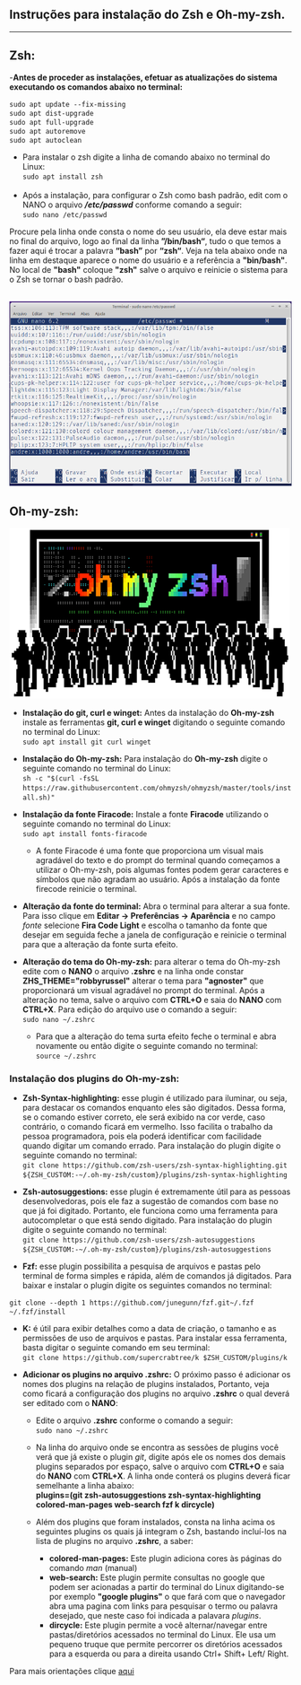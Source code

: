 ## Instruções para instalação do Zsh e Oh-my-zsh.
***

## **Zsh:**
-**Antes de proceder as instalações, efetuar as atualizações do sistema executando os comandos abaixo no terminal:</br>**

```
sudo apt update --fix-missing
sudo apt dist-upgrade
sudo apt full-upgrade
sudo apt autoremove
sudo apt autoclean
```

- Para instalar o zsh digite a linha de comando abaixo no terminal do Linux:</br>
`sudo apt install zsh` </br></br>
- Após a instalação, para configurar o Zsh como bash padrão, edit com o NANO o arquivo _**/etc/passwd**_ conforme comando a seguir:</br>
`sudo nano /etc/passwd`

Procure pela linha onde consta o nome do seu usuário, ela deve estar mais no final do arquivo, logo ao final da linha **”/bin/bash“**, tudo o que temos a fazer aqui é trocar a palavra **“bash”** por **“zsh“**. Veja na tela abaixo onde na linha em destaque aparece o nome do usuário e a referência a **"bin/bash"**. No local de **"bash"** coloque **"zsh"** salve o arquivo e reinicie o sistema para o Zsh se tornar o bash padrão.</br></br>

<img src="/Images/arq_etc_pws.png">

## **Oh-my-zsh:**
<img src="/Images/ohmyzsh.png">

- **Instalação do git, curl e winget:** Antes da instalação do **Oh-my-zsh** instale as ferramentas **git, curl e winget** digitando o seguinte comando no terminal do Linux: </br>
`sudo apt install git curl winget`

- **Instalação do Oh-my-zsh:** Para instalação do **Oh-my-zsh** digite o seguinte comando no terminal do Linux: </br>
  `sh -c "$(curl -fsSL https://raw.githubusercontent.com/ohmyzsh/ohmyzsh/master/tools/install.sh)"`
- **Instalação da fonte Firacode:** Instale a fonte **Firacode** utilizando o seguinte comando no terminal do Linux: </br>
  `sudo apt install fonts-firacode`
    - A fonte Firacode é uma fonte que proporciona um visual mais agradável do texto e do prompt do terminal quando começamos a utilizar o Oh-my-zsh, pois algumas fontes podem gerar caracteres e símbolos que não agradam ao usuário. Após a instalação da fonte firecode reinicie o terminal.
- **Alteração da fonte do terminal:** Abra o terminal para alterar a sua fonte. Para isso clique em **Editar -> Preferências -> Aparência** e no campo *fonte* selecione **Fira Code Light** e escolha o tamanho da fonte que desejar em seguida feche a janela de configuração e reinicie o terminal para que a alteração da fonte surta efeito.
- **Alteração do tema do Oh-my-zsh:** para alterar o tema do Oh-my-zsh edite com o **NANO** o arquivo **.zshrc** e na linha onde constar **ZHS_THEME="robbyrussel"** alterar o tema para **"agnoster"** que proporcionará um visual agradável no prompt do terminal. Após a alteração no tema, salve o arquivo com **CTRL+O** e saia do **NANO** com **CTRL+X**. Para edição do arquivo use o comando a seguir:</br>
`sudo nano ~/.zshrc`
  - Para que a alteração do tema surta efeito feche o terminal e abra novamente ou então digite o seguinte comando no terminal:
  <br>`source ~/.zshrc`
### **Instalação dos plugins do Oh-my-zsh:**
- **Zsh-Syntax-highlighting:** esse plugin é utilizado para iluminar, ou seja, para destacar os comandos enquanto eles são digitados. Dessa forma, se o comando estiver correto, ele será exibido na cor verde, caso contrário, o comando ficará em vermelho. Isso facilita o trabalho da pessoa programadora, pois ela poderá identificar com facilidade quando digitar um comando errado. Para instalação do plugin digite o seguinte comando no terminal:</br>
  `git clone https://github.com/zsh-users/zsh-syntax-highlighting.git ${ZSH_CUSTOM:-~/.oh-my-zsh/custom}/plugins/zsh-syntax-highlighting`

- **Zsh-autosuggestions:** esse plugin é extremamente útil para as pessoas desenvolvedoras, pois ele faz a sugestão de comandos com base no que já foi digitado. Portanto, ele funciona como uma ferramenta para autocompletar o que está sendo digitado. Para instalação do plugin digite o seguinte comando no terminal:</br>
`git clone https://github.com/zsh-users/zsh-autosuggestions ${ZSH_CUSTOM:-~/.oh-my-zsh/custom}/plugins/zsh-autosuggestions`

- **Fzf:** esse plugin possibilita a pesquisa de arquivos e pastas pelo terminal de forma simples e rápida, além de comandos já digitados. Para baixar e instalar o plugin digite os seguintes comandos no terminal:</br>
```
git clone --depth 1 https://github.com/junegunn/fzf.git~/.fzf
~/.fzf/install
```
- **K:** é útil para exibir detalhes como a data de criação, o tamanho e as permissões de uso de arquivos e pastas. Para instalar essa ferramenta, basta digitar o seguinte comando em seu terminal: </br>
`git clone https://github.com/supercrabtree/k $ZSH_CUSTOM/plugins/k`

- **Adicionar os plugins no arquivo .zshrc:** O próximo passo é adicionar os nomes dos plugins na relação de plugins instalados, Portanto, veja como ficará a configuração dos plugins no arquivo **.zshrc** o qual deverá ser editado com o **NANO**:
  - Edite o arquivo **.zshrc** conforme o comando a seguir:</br>
 `sudo nano ~/.zshrc`
  - Na linha do arquivo onde se encontra as sessões de plugins você verá que já existe o plugin *git*, digite após ele os nomes dos demais plugins separados por espaço, salve o arquivo com **CTRL+O** e saia do **NANO** com **CTRL+X**. A linha onde conterá os plugins deverá ficar semelhante a linha abaixo:</br>
**plugins=(git zsh-autosuggestions zsh-syntax-highlighting colored-man-pages web-search fzf k dircycle)**

  - Além dos plugins que foram instalados, consta na linha acima os seguintes plugins os quais já integram o Zsh, bastando incluí-los na lista de plugins no arquivo **.zshrc**, a saber:</br>
    -  **colored-man-pages:** Este plugin adiciona cores às páginas do comando *man* (manual)
    -  **web-search:** Este plugin permite consultas no google que podem ser acionadas a partir do terminal do Linux digitando-se por exemplo **"google plugins"** o que fará com que o navegador abra uma pagina com links para pesquisar o termo ou palavra desejado, que neste caso foi indicada a palavara *plugins*.
    -  **dircycle:** Este plugin permite a você alternar/navegar entre pastas/diretórios acessados no terminal do Linux. Ele usa um pequeno truque que permite percorrer os diretórios acessados para a esquerda ou para a direita usando Ctrl+ Shift+ Left/ Right.

Para mais orientações clique [aqui](https://blog.betrybe.com/ferramentas/oh-my-zsh/)









